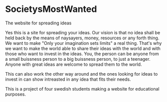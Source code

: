 # SocietysMostWanted
The website for spreading ideas

Yes this is a site for spreading your ideas. Our vision is that no idea shall be held back by the means of naysayers, money, resources or any forth thing. We want to make "Only your imagination sets limits" a real thing. That's why we want to make the world able to share their ideas with the world and with those who want to invest in the ideas. You, the person can be anyone from a small buissness person to a big buissness person, to just a teenager. Anyone with great ideas are welcome to spread them to the world.

This can also work the other way around and the ones looking for ideas to invest in can show intreasted in any idea that fits their needs.

This is a project of four swedish students making a website for educational purposes.
